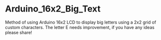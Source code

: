 # Arduino_16x2_Big_Text
Method of using Arduino 16x2 LCD to display big letters using a 2x2 grid of custom characters.
The letter E needs improvement, if you have any ideas please share!
